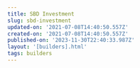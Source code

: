 ```yaml
---
title: SBD Investment
slug: sbd-investment
updated-on: '2021-07-08T14:40:50.557Z'
created-on: '2021-07-08T14:40:50.557Z'
published-on: '2023-11-30T22:40:33.987Z'
layout: '[builders].html'
tags: builders
---
```



